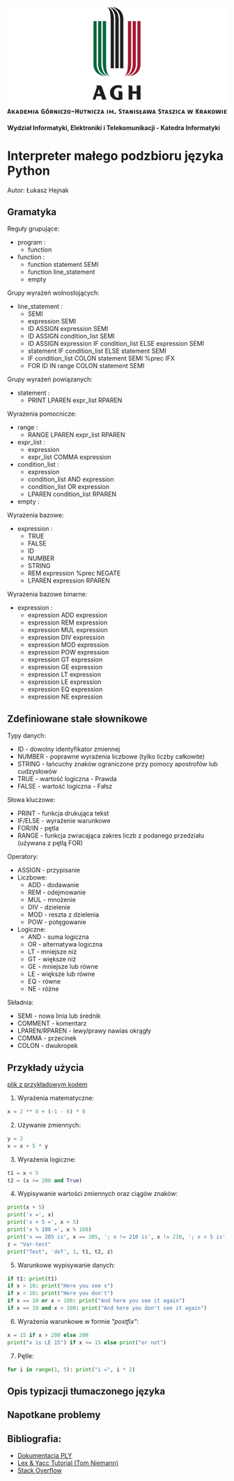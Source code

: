 ![AGH Logo](logo.jpg)

#### Wydział Informatyki, Elektroniki i Telekomunikacji - Katedra Informatyki


# Interpreter małego podzbioru języka Python


Autor: Łukasz Hejnak

## Gramatyka

Reguły grupujące:  
* program :
    * function
* function :
    * function statement SEMI
    * function line_statement
    * empty

Grupy wyrażeń wolnostojących:  
* line_statement : 
    * SEMI
    * expression SEMI
    * ID ASSIGN expression SEMI
    * ID ASSIGN condition_list SEMI
    * ID ASSIGN expression IF condition_list ELSE expression SEMI
    * statement IF condition_list ELSE statement SEMI
    * IF condition_list COLON statement SEMI %prec IFX
    * FOR ID IN range COLON statement SEMI

Grupy wyrażeń powiązanych:
* statement :
    * PRINT LPAREN expr_list RPAREN
    
Wyrażenia pomocnicze:
* range :
    * RANGE LPAREN expr_list RPAREN
* expr_list :
    * expression
    * expr_list COMMA expression
* condition_list :
    * expression
    * condition_list AND expression
    * condition_list OR expression
    * LPAREN condition_list RPAREN
* empty :

Wyrażenia bazowe:
* expression :
    * TRUE
    * FALSE
    * ID
    * NUMBER
    * STRING
    * REM expression %prec NEGATE
    * LPAREN expression RPAREN

Wyrażenia bazowe binarne:
* expression :
    * expression ADD expression
    * expression REM expression
    * expression MUL expression
    * expression DIV expression
    * expression MOD expression
    * expression POW expression
    * expression GT expression
    * expression GE expression
    * expression LT expression
    * expression LE expression
    * expression EQ expression
    * expression NE expression

## Zdefiniowane stałe słownikowe

Typy danych:
* ID - dowolny identyfikator zmiennej
* NUMBER - poprawne wyrażenia liczbowe (tylko liczby całkowite)
* STRING - łańcuchy znaków ograniczone przy pomocy apostrofów lub cudzysłowów
* TRUE - wartość logiczna - Prawda
* FALSE - wartość logiczna - Fałsz

Słowa kluczowe:
* PRINT - funkcja drukująca tekst
* IF/ELSE - wyrażenie warunkowe
* FOR/IN - pętla
* RANGE - funkcja zwracająca zakres liczb z podanego przedziału (używana z pętlą FOR)

Operatory:
* ASSIGN - przypisanie
* Liczbowe:
    * ADD - dodawanie
    * REM - odejmowanie
    * MUL - mnożenie
    * DIV - dzielenie
    * MOD - reszta z dzielenia
    * POW - potęgowanie
* Logiczne:
    * AND - suma logiczna
    * OR - alternatywa logiczna
    * LT - mniejsze niż
    * GT - większe niż
    * GE - mniejsze lub równe
    * LE - większe lub równe
    * EQ - równe
    * NE - różne

Składnia:
* SEMI - nowa linia lub średnik
* COMMENT - komentarz
* LPAREN/RPAREN - lewy/prawy nawias okrągły
* COMMA - przecinek
* COLON - dwukropek

## Przykłady użycia

[plik z przykładowym kodem](src/jfk/input_code.py)

1. Wyrażenia matematyczne:  
```python
x = 2 ** 8 + (-1 - 6) * 8
```

2. Używanie zmiennych:  
```python
y = 2  
x = x + 5 * y
```

3. Wyrażenia logiczne:  
```python
t1 = x < 5
t2 = (x >= 200 and True)
```

4. Wypisywanie wartości zmiennych oraz ciągów znaków:  
```python
print(x + 5)
print('x =', x)
print('x + 5 =', x + 5)
print('x % 100 =', x % 100)
print('x == 205 is', x == 205, '; x != 210 is', x != 210, '; x < 5 is', t1)
z = "Var-test"
print("Test", 'def', 1, t1, t2, z)
```

5. Warunkowe wypisywanie danych:
```python
if t1: print(t1)
if x > 10: print("Here you see x")
if x < 10: print("Here you don't")
if x == 10 or x > 100: print("And here you see it again")
if x == 10 and x > 100: print("And here you don't see it again")
```

6. Wyrażenia warunkowe w formie _"postfix"_:
```python
x = 15 if x > 200 else 200
print("x is LE 15") if x <= 15 else print("or not")
```

7. Pętle:
```python
for i in range(1, 5): print("i =", i * 2)
```


## Opis typizacji tłumaczonego języka

## Napotkane problemy

## Bibliografia:
* [Dokumentacja PLY](http://www.dabeaz.com/ply/ply.html)
* [Lex & Yacc Tutorial (Tom Niemann)](http://epaperpress.com/lexandyacc/)
* [Stack Overflow](https://stackoverflow.com/questions/tagged/lex+yacc+ply)
